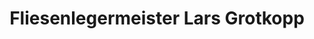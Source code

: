 ---
title: "Fliesenlegermeister Lars Grotkopp"
url: /ahrenshagen-daskow/fliesenlegermeister-lars-grotkopp/
shop: Fliesen
---